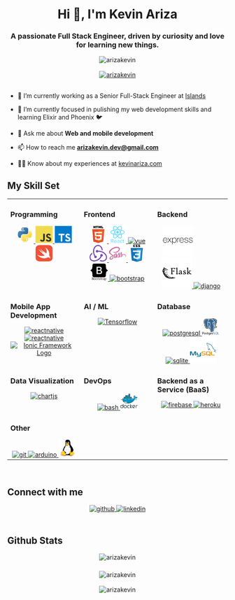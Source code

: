 <h1 align="center">Hi 👋, I'm Kevin Ariza</h1>
<h3 align="center">A passionate Full Stack Engineer, driven by curiosity and love for learning new things.</h3>

<div align="center">
    <img src="https://komarev.com/ghpvc/?username=arizakevin&label=Profile%20views&color=0e75b6&style=flat" alt="arizakevin" />
</div>  
<br/> 
<div align="center"> 
    <a href="https://github.com/ryo-ma/github-profile-trophy">
        <img src="https://github-profile-trophy.vercel.app/?username=arizakevin" alt="arizakevin" />
    </a> 
</div>
<br/> 

- 🔭 I’m currently working as a Senior Full-Stack Engineer at [Islands](https://www.islandshq.xyz/)

- 🌱 I’m currently focused in pulishing my web development skills and learning Elixir and Phoenix 🐦

- 💬 Ask me about **Web and mobile development**

- 📫 How to reach me **arizakevin.dev@gmail.com**

- 👨‍💻 Know about my experiences at [kevinariza.com](https://www.kevinariza.com/)


## My Skill Set  
<table><tr><td valign="top" width="33%">


### Programming  
<div align="center">

<a href="https://www.python.org" target="_blank"> <img src="https://raw.githubusercontent.com/devicons/devicon/master/icons/python/python-original.svg" alt="python" width="40" height="40"/> </a> 
<a href="https://developer.mozilla.org/en-US/docs/Web/JavaScript" target="_blank"> <img src="https://raw.githubusercontent.com/devicons/devicon/master/icons/javascript/javascript-original.svg" alt="javascript" width="40" height="40"/> </a> 
<a href="https://www.typescriptlang.org/" target="_blank"> <img src="https://raw.githubusercontent.com/devicons/devicon/master/icons/typescript/typescript-original.svg" alt="typescript" width="40" height="40"/> </a> 
<a href="https://developer.apple.com/swift/" target="_blank"> <img src="https://raw.githubusercontent.com/devicons/devicon/master/icons/swift/swift-original.svg" alt="python" width="40" height="40"/> </a> 
<!--
<a href="https://www.haskell.org/" target="_blank"> <img src="https://upload.wikimedia.org/wikipedia/commons/1/1c/Haskell-Logo.svg" alt="haskell" width="40" height="40"/> </a>
-->
</div>

</td><td valign="top" width="33%">


### Frontend  
<div align="center">  
<a href="https://www.w3.org/html/" target="_blank"> <img src="https://raw.githubusercontent.com/devicons/devicon/master/icons/html5/html5-original-wordmark.svg" alt="html5" width="40" height="40"/> </a> 
<a href="https://reactjs.org/" target="_blank"> <img src="https://raw.githubusercontent.com/devicons/devicon/master/icons/react/react-original-wordmark.svg" alt="react" width="40" height="40"/> 
<a href="https://vuejs.org/" target="_blank"> <img src="https://www.vectorlogo.zone/logos/vuejs/vuejs-icon.svg" alt="vue" width="40" height="40"/> 
<a href="https://redux.js.org" target="_blank"> <img src="https://raw.githubusercontent.com/devicons/devicon/master/icons/redux/redux-original.svg" alt="redux" width="40" height="40"/> </a>
<a href="https://sass-lang.com" target="_blank"> <img src="https://raw.githubusercontent.com/devicons/devicon/master/icons/sass/sass-original.svg" alt="sass" width="40" height="40"/> </a> 
<a href="https://www.w3schools.com/css/" target="_blank"> <img src="https://raw.githubusercontent.com/devicons/devicon/master/icons/css3/css3-original-wordmark.svg" alt="css3" width="40" height="40"/> </a> 
<a href="https://getbootstrap.com" target="_blank"> <img src="https://raw.githubusercontent.com/devicons/devicon/master/icons/bootstrap/bootstrap-plain-wordmark.svg" alt="bootstrap" width="40" height="40"/> </a> 
<a href="https://ant.design/" target="_blank"> <img src="https://gw.alipayobjects.com/zos/rmsportal/KDpgvguMpGfqaHPjicRK.svg" alt="bootstrap" width="40" height="40"/> </a> 

        
</td><td valign="top" width="33%">


### Backend  
<div align="center">  
<a style="margin-right: 60px" href="https://expressjs.com" target="_blank"> <img src="https://raw.githubusercontent.com/devicons/devicon/master/icons/express/express-original-wordmark.svg" alt="express" height="70"/> </a> 
<a href="https://flask.palletsprojects.com/en/2.0.x/" target="_blank"> <img src="https://raw.githubusercontent.com/devicons/devicon/master/icons/flask/flask-original-wordmark.svg" alt="flask" height="70"/> </a>
<a style="margin-top: -50px" href="https://fastapi.tiangolo.com/" target="_blank"> <img src="https://fastapi.tiangolo.com/img/logo-margin/logo-teal.png" alt="django" height="50""/> </a> 
<!--
<a href="https://www.djangoproject.com/" target="_blank"> <img src="https://static.djangoproject.com/img/logos/django-logo-positive.svg" alt="django" height="50"/> </a> 
-->
</div> 

</div>
        
</td></tr>
    
<tr><td valign="top" width="33%">


### Mobile App Development  
<div align="center">
<a style="margin-top: -30px" href="https://developer.apple.com/xcode/swiftui/" target="_blank"> <img src="https://developer.apple.com/assets/elements/icons/swiftui/swiftui-96x96_2x.png" alt="reactnative" width="40" height="40"/> </a> 
<a style="margin-top: -30px" href="https://reactnative.dev/" target="_blank"> <img src="https://reactnative.dev/img/header_logo.svg" alt="reactnative" width="40" height="40"/> </a> 
<a href="https://ionicframework.com/" target="_blank"> <img src="https://upload.wikimedia.org/wikipedia/commons/d/d1/Ionic_Logo.svg" alt="Ionic Framework Logo" width="80" height="40"/> </a> 
</div>

</td><td valign="top" width="33%">


### AI / ML
<div align="center">  
<a href="https://www.tensorflow.org/" target="_blank"> <img src="https://upload.wikimedia.org/wikipedia/commons/1/11/TensorFlowLogo.svg" alt="Tensorflow" width="60" height="60"/> </a> 
<!--
<a href="https://opencv.org/" target="_blank"> <img src="https://www.vectorlogo.zone/logos/opencv/opencv-icon.svg" alt="opencv" width="40" height="40"/> </a>
<a href="https://scikit-learn.org/" target="_blank"> <img src="https://upload.wikimedia.org/wikipedia/commons/0/05/Scikit_learn_logo_small.svg" alt="scikit_learn" width="60" height="60"/> </a> 
-->
</div>

</td><td valign="top" width="33%">


### Database
<div align="center">  
<a href="https://www.mongodb.com/" target="_blank"> <img src="https://upload.wikimedia.org/wikipedia/commons/9/93/MongoDB_Logo.svg" alt="postgresql" width="80" height="80"/> </a> 
<a href="https://www.postgresql.org" target="_blank"> <img src="https://raw.githubusercontent.com/devicons/devicon/master/icons/postgresql/postgresql-original-wordmark.svg" alt="postgresql" width="40" height="40"/> </a> 
<a href="https://www.sqlite.org/" target="_blank"> <img src="https://www.vectorlogo.zone/logos/sqlite/sqlite-icon.svg" alt="sqlite" width="40" height="40"/> </a>
<a href="https://www.mysql.com/" target="_blank"> <img src="https://raw.githubusercontent.com/devicons/devicon/master/icons/mysql/mysql-original-wordmark.svg" alt="mysql" width="60" height="60"/> </a>
</div>

</td></tr>

<tr><td valign="top" width="33%">
            
            
### Data Visualization
<div align="center">  
<a href="https://www.chartjs.org" target="_blank"> <img src="https://www.chartjs.org/media/logo-title.svg" alt="chartjs" width="60" height="60"/> </a> 
<!-- 
<a href="https://d3js.org/" target="_blank"> <img src="https://raw.githubusercontent.com/devicons/devicon/master/icons/d3js/d3js-original.svg" alt="d3js" width="40" height="40"/> </a>
-->
</div>

</td><td valign="top" width="33%">


### DevOps  
<div align="center">  
<a href="https://www.gnu.org/software/bash/" target="_blank"> <img src="https://www.vectorlogo.zone/logos/gnu_bash/gnu_bash-icon.svg" alt="bash" width="40" height="40"/> </a> 
<a href="https://www.docker.com/" target="_blank"> <img src="https://raw.githubusercontent.com/devicons/devicon/master/icons/docker/docker-original-wordmark.svg" alt="docker" width="40" height="40"/> </a>
<!-- 
<a href="https://kubernetes.io" target="_blank"> <img src="https://www.vectorlogo.zone/logos/kubernetes/kubernetes-icon.svg" alt="kubernetes" width="40" height="40"/> </a>
<a href="https://circleci.com" target="_blank"> <img src="https://www.vectorlogo.zone/logos/circleci/circleci-icon.svg" alt="circleci" width="40" height="40"/> </a>
<a href="https://aws.amazon.com" target="_blank"> <img src="https://raw.githubusercontent.com/devicons/devicon/master/icons/amazonwebservices/amazonwebservices-original-wordmark.svg" alt="aws" width="40" height="40"/> </a>
-->
</div>
        
</td><td valign="top" width="33%">


### Backend as a Service (BaaS)  
<div align="center">  
<a href="https://firebase.google.com/" target="_blank"> <img src="https://www.vectorlogo.zone/logos/firebase/firebase-icon.svg" alt="firebase" width="40" height="40"/> </a>
<a href="https://heroku.com" target="_blank"> <img src="https://www.vectorlogo.zone/logos/heroku/heroku-icon.svg" alt="heroku" width="40" height="40"/> </a>
</div>

</td></tr>

<tr><td valign="top" width="33%">
        
### Other  

<div align="center">  
<a href="https://git-scm.com/" target="_blank"> <img src="https://www.vectorlogo.zone/logos/git-scm/git-scm-icon.svg" alt="git" width="40" height="40"/> </a> 
<a href="https://www.arduino.cc/" target="_blank"> <img src="https://cdn.worldvectorlogo.com/logos/arduino-1.svg" alt="arduino" width="40" height="40"/> </a> 
<a href="https://www.linux.org/" target="_blank"> <img src="https://raw.githubusercontent.com/devicons/devicon/master/icons/linux/linux-original.svg" alt="linux" width="40" height="40"/> </a> 
</div>

</td></tr></table>  

<br/>  

## Connect with me  

<div align="center">
    <a href="https://github.com/arizakevin" target="_blank">
        <img src=https://img.shields.io/badge/github-%2324292e.svg?&style=for-the-badge&logo=github&logoColor=white alt=github style="margin-bottom: 5px;" />
    </a>
    <a href="https://linkedin.com/in/kevin-ariza" target="_blank">
        <img src=https://img.shields.io/badge/linkedin-%231E77B5.svg?&style=for-the-badge&logo=linkedin&logoColor=white alt=linkedin style="margin-bottom: 5px;" />
    </a>
</div>  
  
<br/> 

## Github Stats  

<div align="center">
    <img align="top" width="70%" src="https://github-readme-stats.vercel.app/api/top-langs/?username=arizakevin&hide=html,python,css,scss,starlark,objective-c&layout=compact" alt="arizakevin" />
    <br/><br/>  
    <img align="middle" width="70%" src="https://github-readme-stats.vercel.app/api?username=arizakevin&show_icons=true&locale=en" alt="arizakevin" />
    <br/><br/>  
    <img align="bottom" width="70%" src="https://github-readme-streak-stats.herokuapp.com/?user=arizakevin&" alt="arizakevin" />
</div>
